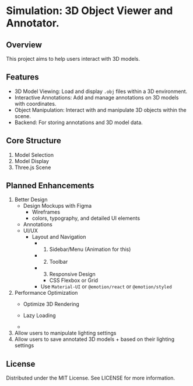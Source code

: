 # Simulation: 3D Object Viewer and Annotator. 

## Overview 
This project aims to help users interact with 3D models. 

## Features
- 3D Model Viewing: Load and display `.obj` files within a 3D environment.
- Interactive Annotations: Add and manage annotations on 3D models with coordinates.
- Object Manipulation: Interact with and manipulate 3D objects within the scene.
- Backend: For storing annotations and 3D model data. 

## Core Structure
1. Model Selection 
2. Model Display 
3. Three.js Scene 

## Planned Enhancements
1. Better Design 
    - Design Mockups with Figma
        - Wireframes
        - colors, typography, and detailed UI elements 
    - Annotations
    - UI/UX
        - Layout and Navigation
            - 1. Sidebar/Menu (Animation for this)
            - 2. Toolbar
            - 3. Responsive Design 
                - CSS Flexbox or Grid 
            - Use `Material-UI` or `@emotion/react` or `@emotion/styled`
2. Performance Optimization
    - Optimize 3D Rendering
    - Lazy Loading 

    - 
3. Allow users to manipulate lighting settings 
4. Allow users to save annotated 3D models + based on their lighting settings 


## License
Distributed under the MIT License. See LICENSE for more information.

